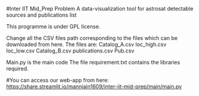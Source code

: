 #Inter IIT Mid_Prep Problem
A data-visualization tool for astrosat detectable sources and publications list

This programme is under GPL license.

Change all the CSV files path corresponding to the files which can be downloaded from here.
The files are:
Catalog_A.csv
loc_high.csv
loc_low.csv
Catalog_B.csv
publications.csv
Pub.csv

Main.py is the main code
The file requirement.txt contains the libraries required.

#You can access our web-app from here:
https://share.streamlit.io/mannjain1609/inter-iit-mid-prep/main/main.py
